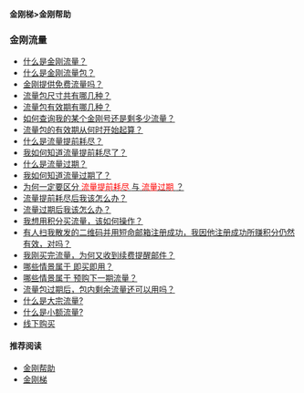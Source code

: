 #### 金刚梯>金刚帮助
### 金刚流量

- [什么是金刚流量？](https://a2zitpro.github.io/web/kkdatatraffic)
- [什么是金刚流量包？](https://a2zitpro.github.io/web/kkdatatrafficpackage)
- [金刚提供免费流量吗？](https://a2zitpro.github.io/web/kkdatatrafficfree)
- [流量包尺寸共有哪几种？](https://a2zitpro.github.io/web/kkdatatrafficsize)
- [流量包有效期有哪几种？](https://a2zitpro.github.io/web/kkdatatrafficvalidityperiod)
- [如何查询我的某个金刚号还是剩多少流量？](https://a2zitpro.github.io/web/查询名下金刚号)
- [流量包的有效期从何时开始起算？](https://a2zitpro.github.io/web/kkdatatrafficpakagevalidityperiodstarttime)
- [什么是流量提前耗尽？](https://a2zitpro.github.io/web/kkdatatrafficisexhaustedearly)
- [我如何知道流量提前耗尽了？](https://a2zitpro.github.io/web/流量提前耗尽的识别)
- [什么是流量过期？](https://a2zitpro.github.io/web/kkdatatrafficexpired)
- [我如何知道流量过期了？](https://a2zitpro.github.io/web/kkdatatrafficexpiredidentify)
- [为何一定要区分<font color="Red"> 流量提前耗尽 </font>与<font color="Red"> 流量过期 </font>？](https://a2zitpro.github.io/web/区分流量提前耗尽与流量过期的原因)
- [流量提前耗尽后我该怎么办？](https://a2zitpro.github.io/web/)
- [流量过期后我该怎么办？](https://a2zitpro.github.io/web/)
- [我想用积分买流量，该如何操作？](https://a2zitpro.github.io/web/thewaytobuydatatrafficwithpoints)
- [有人扫我散发的二维码并用短命邮箱注册成功，我因他注册成功所赚积分仍然有效，对吗？](https://a2zitpro.github.io/web/短命邮箱注册之奖励积分)
- [我刚买完流量，为何又收到续费提醒邮件？](https://a2zitpro.github.io/web/刚买流量又被提醒续费)
- [哪些情景属于 即买即用？](https://a2zitpro.github.io/web/哪些情景属于即买即用)
- [哪些情景属于 预购下一期流量？](https://a2zitpro.github.io/web/哪些情景属于预购下一期流量)
- [流量包过期后，包内剩余流量还可以用吗？](https://a2zitpro.github.io/web/流量包过期后剩余流量还可以用吗)
- [什么是大宗流量?](https://a2zitpro.github.io/web/bulkkkdatatraffic)
- [什么是小额流量?](https://a2zitpro.github.io/web/smallamountkkdatatraffic)
- [线下购买](https://a2zitpro.github.io/web/offlinepurchasedatatraffic)





[]()

[]()

[]()

[]()

[]()

[]()

[]()

[]()

[]()

[]()

[]()

[]()

[]()

[]()

[]()

[]()


[]()

[]()

[]()

[]()

[]()

#### 推荐阅读

- [金刚帮助](https://a2zitpro.github.io/web/list_helpkkvpn)
- [金刚梯](https://a2zitpro.github.io/web/dlb)
